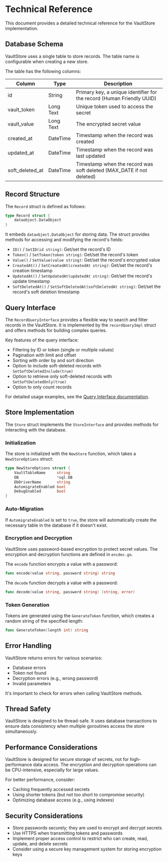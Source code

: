 # Technical Reference

This document provides a detailed technical reference for the VaultStore implementation.

## Database Schema

VaultStore uses a single table to store records. The table name is configurable when creating a new store.

The table has the following columns:

| Column | Type | Description |
|--------|------|-------------|
| id | String | Primary key, a unique identifier for the record (Human Friendly UUID) |
| vault_token | Long Text | Unique token used to access the secret |
| vault_value | Long Text | The encrypted secret value |
| created_at | DateTime | Timestamp when the record was created |
| updated_at | DateTime | Timestamp when the record was last updated |
| soft_deleted_at | DateTime | Timestamp when the record was soft deleted (MAX_DATE if not deleted) |

## Record Structure

The `Record` struct is defined as follows:

```go
type Record struct {
    dataobject.DataObject
}
```

It embeds `dataobject.DataObject` for storing data. The struct provides methods for accessing and modifying the record's fields:

- `ID()` / `SetID(id string)`: Get/set the record's ID
- `Token()` / `SetToken(token string)`: Get/set the record's token
- `Value()` / `SetValue(value string)`: Get/set the record's encrypted value
- `CreatedAt()` / `SetCreatedAt(createdAt string)`: Get/set the record's creation timestamp
- `UpdatedAt()` / `SetUpdatedAt(updatedAt string)`: Get/set the record's update timestamp
- `SoftDeletedAt()` / `SetSoftDeletedAt(softDeletedAt string)`: Get/set the record's soft deletion timestamp

## Query Interface

The `RecordQueryInterface` provides a flexible way to search and filter records in the VaultStore. It is implemented by the `recordQueryImpl` struct and offers methods for building complex queries.

Key features of the query interface:

- Filtering by ID or token (single or multiple values)
- Pagination with limit and offset
- Sorting with order by and sort direction
- Option to include soft-deleted records with `SetSoftDeletedInclude(true)`
- Option to retrieve only soft-deleted records with `SetSoftDeletedOnly(true)`
- Option to only count records

For detailed usage examples, see the [Query Interface documentation](./query_interface.md).

## Store Implementation

The `Store` struct implements the `StoreInterface` and provides methods for interacting with the database.

### Initialization

The store is initialized with the `NewStore` function, which takes a `NewStoreOptions` struct:

```go
type NewStoreOptions struct {
    VaultTableName     string
    DB                 *sql.DB
    DbDriverName       string
    AutomigrateEnabled bool
    DebugEnabled       bool
}
```

### Auto-Migration

If `AutomigrateEnabled` is set to `true`, the store will automatically create the necessary table in the database if it doesn't exist.

### Encryption and Decryption

VaultStore uses password-based encryption to protect secret values. The encryption and decryption functions are defined in `encdec.go`.

The `encode` function encrypts a value with a password:

```go
func encode(value string, password string) string
```

The `decode` function decrypts a value with a password:

```go
func decode(value string, password string) (string, error)
```

### Token Generation

Tokens are generated using the `GenerateToken` function, which creates a random string of the specified length:

```go
func GenerateToken(length int) string
```

## Error Handling

VaultStore returns errors for various scenarios:

- Database errors
- Token not found
- Decryption errors (e.g., wrong password)
- Invalid parameters

It's important to check for errors when calling VaultStore methods.

## Thread Safety

VaultStore is designed to be thread-safe. It uses database transactions to ensure data consistency when multiple goroutines access the store simultaneously.

## Performance Considerations

VaultStore is designed for secure storage of secrets, not for high-performance data access. The encryption and decryption operations can be CPU-intensive, especially for large values.

For better performance, consider:

- Caching frequently accessed secrets
- Using shorter tokens (but not too short to compromise security)
- Optimizing database access (e.g., using indexes)

## Security Considerations

- Store passwords securely; they are used to encrypt and decrypt secrets
- Use HTTPS when transmitting tokens and passwords
- Implement proper access control to restrict who can create, read, update, and delete secrets
- Consider using a secure key management system for storing encryption keys
